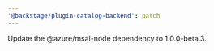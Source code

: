 ```yaml
---
'@backstage/plugin-catalog-backend': patch
---
```


Update the @azure/msal-node dependency to 1.0.0-beta.3.
